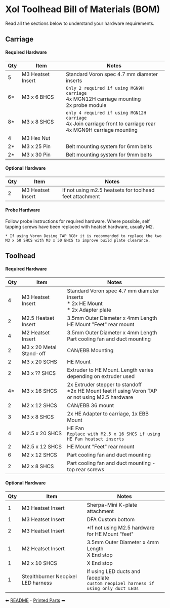 # Xol Toolhead Bill of Materials (BOM)
Read all the sections below to understand your hardware requirements. 

## Carriage

#### Required Hardware
| Qty | Item | Notes|
|-----|------|------|
|5 | M3 Heatset Insert| Standard Voron spec 4.7 mm diameter inserts|
|6* | M3 x 6 BHCS | `Only 2 required if using MGN9H carriage`<br/>4x MGN12H carriage mounting<br/>2x probe module|
|8* | M3 x 8 SHCS | `only 4 required if using MGN12H carriage`<br/>4x Join carriage front to carriage rear<br/>4x MGN9H carriage mounting |
| 4 | M3 Hex Nut | |
| 2* | M3 x 25 Pin | Belt mounting system for 6mm belts | 
| 2* | M3 x 30 Pin | Belt mounting system for 9mm belts |

#### Optional Hardware
| Qty | Item | Notes|
|-----|------|------|
|2 | M3 Heatset Insert| If not using m2.5 heatsets for toolhead feet attachment|

#### Probe Hardware
Follow probe instructions for required hardware. Where possible, self tapping screws have been replaced with heatset hardware, usually M2.

`* If using Voron Desing TAP RC8+ it is recommended to replace the two M3 x 50 SHCS with M3 x 50 BHCS to improve build plate clearance.`

## Toolhead

#### Required Hardware
| Qty | Item | Notes|
|-----|------|------|
|4 | M3 Heatset Insert| Standard Voron spec 4.7 mm diameter inserts <br/> * 2x HE Mount <br/>* 2x Adapter plate|
|2 | M2.5 Heatset Insert | 3.5mm Outer Diameter x 4mm Length <br/> HE Mount "Feet" rear mount |
|4 | M2 Heatset Insert | 3.5mm Outer Diameter x 4mm Length <br/> Part cooling fan and duct mounting|
|2 | M3 x 20 Metal Stand-off | CAN/EBB Mounting |
|2 | M3 x 20 SCHS | HE Mount |
|2 | M3 x ?? SHCS | Extruder to HE Mount. Length varies depending on extruder used |
|4*| M3 x 16 SHCS | 2x Extruder stepper to standoff<br/>*2x HE Mount feet if using Voron TAP or not using M2.5 hardware |
|2 | M2 x 12 SHCS | CAN/EBB 36 mount
|3 | M3 x 8 SHCS | 2x HE Adapter to carriage, 1x EBB Mount |
|4 | M2.5 x 20 SHCS | HE Fan <br/>`Replace with M2.5 x 16 SHCS if using HE Fan heatset inserts` |
|2 | M2.5 x 12 SHCS | HE Mount "Feet" rear mount|
|6 | M2 x 12 SHCS | Part cooling fan and duct mounting |
|2 | M2 x 8 SHCS | Part cooling fan and duct mounting - top rear screws |

#### Optional Hardware
| Qty | Item | Notes|
|-----|------|------|
|1 | M3 Heatset Insert| Sherpa-Mini K-plate attachment|
|1 | M3 Heatset Insert| DFA Custom bottom|
|2 | M3 Heatset Insert| *If not using M2.5 hardware for HE Mount "feet" |
|1 | M2 Heatset Insert | 3.5mm Outer Diameter x 4mm Length <br/>X End stop|
|1 | M2 x 10 SHCS | X End stop|
|1 | Stealthburner Neopixel LED harness | If using LED ducts and faceplate <br/>`custom neopixel harness if using only duct LEDs` |


⬅ [README](README.md) - [Printed Parts](printing.md) ➡
